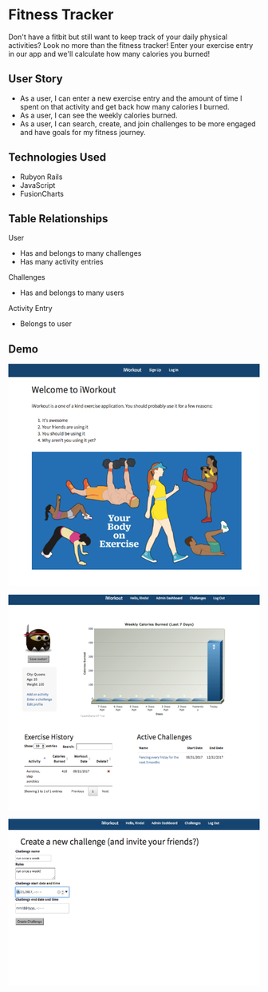 # Fitness Tracker
Don't have a fitbit but still want to keep track of your daily physical activities? Look no more than the fitness tracker! Enter your exercise entry in our app and we'll calculate how many calories you burned!

##  User Story
  * As a user, I can enter a new exercise entry and the amount of time I spent on that activity and get back how many calories I burned.
  * As a user, I can see the weekly calories burned.
  * As a user, I can search, create, and join challenges to be more engaged and have goals for my fitness journey.

## Technologies Used
  * Rubyon Rails
  * JavaScript
  * FusionCharts

## Table Relationships
User
  * Has and belongs to many challenges
  * Has many activity entries

Challenges

  * Has and belongs to many users

Activity Entry
  * Belongs to user

## Demo
  ![Demo1](https://github.com/jsears4585/Fitness-app-module-2/blob/master/public/demo/homepage.png)

  ![Demo2](https://github.com/jsears4585/Fitness-app-module-2/blob/master/public/demo/userProfile.png)

  ![Demo3](https://github.com/jsears4585/Fitness-app-module-2/blob/master/public/demo/createChallenge.png)
